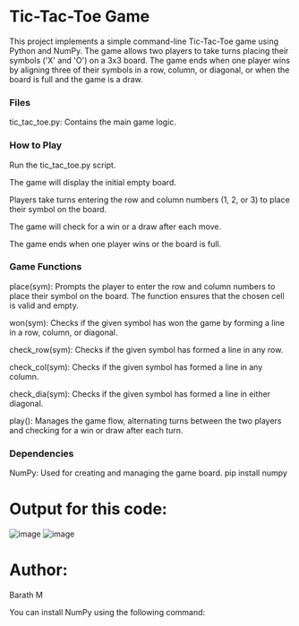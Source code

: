 # Tic-Tac-Toe Game
This project implements a simple command-line Tic-Tac-Toe game using Python and NumPy. The game allows two players to take turns placing their symbols ('X' and 'O') on a 3x3 board. The game ends when one player wins by aligning three of their symbols in a row, column, or diagonal, or when the board is full and the game is a draw.

### Files
tic_tac_toe.py: Contains the main game logic.

### How to Play
Run the tic_tac_toe.py script.

The game will display the initial empty board.

Players take turns entering the row and column numbers (1, 2, or 3) to place their symbol on the board.

The game will check for a win or a draw after each move.

The game ends when one player wins or the board is full.

### Game Functions
place(sym): Prompts the player to enter the row and column numbers to place their symbol on the board. The function ensures that the chosen cell is valid and empty.

won(sym): Checks if the given symbol has won the game by forming a line in a row, column, or diagonal.

check_row(sym): Checks if the given symbol has formed a line in any row.

check_col(sym): Checks if the given symbol has formed a line in any column.

check_dia(sym): Checks if the given symbol has formed a line in either diagonal.

play(): Manages the game flow, alternating turns between the two players and checking for a win or draw after each turn.

### Dependencies
NumPy: Used for creating and managing the game board.
pip install numpy

# Output for this code:

![image](https://github.com/user-attachments/assets/519fe7ce-b0fc-49fa-8645-c01648e87e6a)
![image](https://github.com/user-attachments/assets/1f8c357b-ca3f-47cb-98a1-3fb39ea6f24f)

# Author:
 Barath M


You can install NumPy using the following command:
